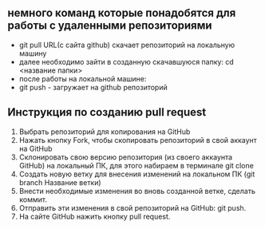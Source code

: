 ## немного команд которые понадобятся для работы с удаленными репозиториями

 - git pull URL(с сайта github) скачает репозиторий на локальную машину
 - далее необходимо зайти в созданную скачавшуюся папку: cd <название папки>
 - после работы на локальной машине:
 - git push - загружает на github репозиторий
 
## Инструкция по созданию pull request
1. Выбрать репозиторий для копирования на GitHub 
2. Нажать кнопку Fork, чтобы скопировать репозиторий в свой аккаунт на GitHub
3. Склонировать свою версию репозитория (из своего аккаунта GitHub) на локальный ПК, для этого набираем в терминале git clone 
4. Создать новую ветку для внесения изменений на локальном ПК (git branch Название ветки)
5. Внести необходимые изменения во вновь созданной ветке, сделать коммит.
6. Отправить эти изменения в свой репозиторий на GitHub: git push. 
7. На сайте GitHub нажить кнопку pull request.